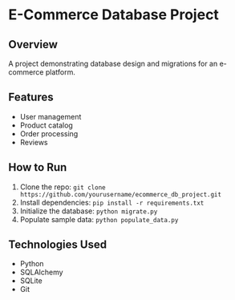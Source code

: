 # E-Commerce Database Project

## Overview
A project demonstrating database design and migrations for an e-commerce platform.

## Features
- User management
- Product catalog
- Order processing
- Reviews

## How to Run
1. Clone the repo: `git clone https://github.com/yourusername/ecommerce_db_project.git`
2. Install dependencies: `pip install -r requirements.txt`
3. Initialize the database: `python migrate.py`
4. Populate sample data: `python populate_data.py`

## Technologies Used
- Python
- SQLAlchemy
- SQLite
- Git
